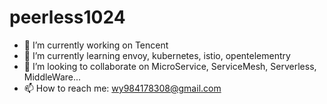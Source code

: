 # peerless1024
- 🔭 I’m currently working on Tencent
- 🌱 I’m currently learning envoy, kubernetes, istio, opentelementry
- 👯 I’m looking to collaborate on MicroService, ServiceMesh, Serverless, MiddleWare...
- 📫 How to reach me: wy984178308@gmail.com
